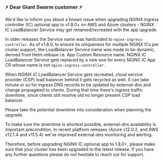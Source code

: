 ### :zap: Dear Giant Swarm customer :zap:

We'd like to inform you about a known issue when upgrading NGINX ingress controller (IC) optional app to v1.8.0+ on AWS and Azure clusters - NGINX IC LoadBalancer Service may get renamed/recreated with the app upgrade.

In older releases the Service name was hardcoded to `nginx-ingress-controller`. As of v1.8.0, to ensure its uniqueness for multiple NGINX ICs per cluster support, the LoadBalancer Service name was made to be dynamic, derived from Helm release i.e. App Custom Resource name.
NGINX IC LoadBalancer Service gets replaced by a new one for every NGINC IC App CR whose name is not `nginx-ingress-controller`.

When NGINX IC LoadBalancer Service gets recreated, cloud service provider (CSP) load balancer behind it gets recycled as well.
It can take minute or so for ingress DNS records to be updated by external-dns and change propagated to clients.
During that time there's ingress traffic downtime, since clients still resolve old no longer present CSP load balancer.

Please take the potential downtime into consideration when planning the upgrade.

To make sure the downtime is shortest possible, external-dns availability is important precondition.
In recent platform releases (Azure v12.0.2, and AWS v12.1.4 and v11.5.4) we've improved external-dns monitoring and alerting.

Therefore, before upgrading NGINX IC optional app to 1.8.0+, please make sure that your cluster has been upgraded to the latest release.
If you have any further questions please do not hesitate to reach out for support.
